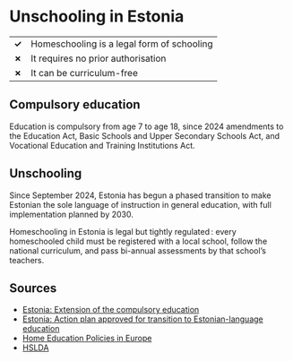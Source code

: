 # Unschooling in Estonia

|       |                                            |
| ----- | ------------------------------------------ |
| **✓** | Homeschooling is a legal form of schooling |
| **✗** | It requires no prior authorisation         |
| **✗** | It can be curriculum-free                  |

## Compulsory education

Education is compulsory from age 7 to age 18, since 2024
amendments to the Education Act, Basic Schools and Upper Secondary Schools Act,
and Vocational Education and Training Institutions Act.

## Unschooling

Since September 2024,
Estonia has begun a phased transition to make Estonian the sole language of instruction in general education,
with full implementation planned by 2030.

Homeschooling in Estonia is legal but tightly regulated : every homeschooled child must be registered with a local school,
follow the national curriculum, and pass bi-annual assessments by that school’s teachers.

## Sources

- [Estonia: Extension of the compulsory education](https://eurydice.eacea.ec.europa.eu/news/estonia-extension-compulsory-education)
- [Estonia: Action plan approved for transition to Estonian-language education](https://eurydice.eacea.ec.europa.eu/news/estonia-action-plan-approved-transition-estonian-language-education)
- [Home Education Policies in Europe](https://op.europa.eu/en/publication-detail/-/publication/ea077239-e244-11e8-b690-01aa75ed71a1)
- [HSLDA](https://hslda.org/post/estonia)
